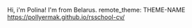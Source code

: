 Hi, i'm Polina! I'm from Belarus.
remote_theme: THEME-NAME
https://pollyermak.github.io/rsschool-cv/
